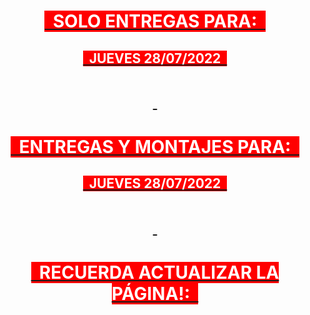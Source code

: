 <a href="https://693sac.github.io/">
<h1 style="text-align: center;"><span style="color: #ffffff; background-color: #ff0000;"><strong>&nbsp; SOLO ENTREGAS PARA:&nbsp;&nbsp;</strong></span></h1>
<h2 style="text-align: center;"><span style="color: #ffffff; background-color: #ff0000;">&nbsp; JUEVES 28/07/2022&nbsp;&nbsp;</span></h2>
<h1 style="text-align: center;">&nbsp;</h1>
<h1 style="text-align: center;"><span style="color: #ffffff; background-color: #ff0000;"><strong>&nbsp; ENTREGAS Y MONTAJES PARA:&nbsp;&nbsp;</strong></span></h1>
<h2 style="text-align: center;"><span style="color: #ffffff; background-color: #ff0000;">&nbsp; JUEVES 28/07/2022&nbsp;&nbsp;</span></h2>
<h1 style="text-align: center;">&nbsp;</h1>
<h1 style="text-align: center;"><span style="color: #ffffff; background-color: #ff0000;"><strong>&nbsp; RECUERDA ACTUALIZAR LA PÁGINA!:&nbsp;&nbsp;</strong></span></h1>
</a>

